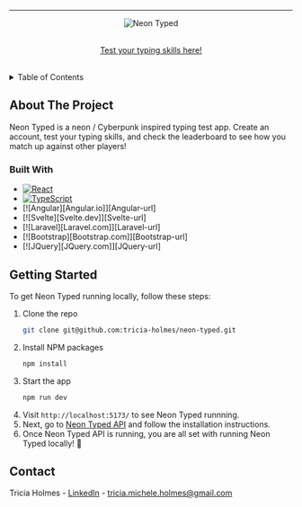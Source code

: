 <!-- PROJECT LOGO -->
---

  <div align="center">
  <img  src="https://user-images.githubusercontent.com/108706408/210942660-47687189-3d93-4ee2-a2b5-db9a62fc5a8f.png" alt="Neon Typed" />
</div>
<br />
<p align="center">
<a href="https://neontyped.io/">Test your typing skills here!</a>
</p>
<br />

<!-- TABLE OF CONTENTS -->
<details>
  <summary>Table of Contents</summary>
  <ol>
    <li>
      <a href="#about-the-project">About The Project</a>
      <ul>
        <li><a href="#built-with">Built With</a></li>
      </ul>
    </li>
    <li>
      <a href="#getting-started">Getting Started</a>
    </li>
    <li>
      <a href="#contact">Contact</a>
    </li>
  </ol>
</details>



<!-- ABOUT THE PROJECT -->
## About The Project

Neon Typed is a  neon / Cyberpunk inspired typing test app. Create an account, test your typing skills, and check the leaderboard to see how you match up against other players!




### Built With

* [![React][React.js]][React-url]
* [![TypeScript][TypeScript]][Typescript-url]
* [![Angular][Angular.io]][Angular-url]
* [![Svelte][Svelte.dev]][Svelte-url]
* [![Laravel][Laravel.com]][Laravel-url]
* [![Bootstrap][Bootstrap.com]][Bootstrap-url]
* [![JQuery][JQuery.com]][JQuery-url]





<!-- GETTING STARTED -->
## Getting Started
To get Neon Typed running locally, follow these steps:

1. Clone the repo
   ```sh
   git clone git@github.com:tricia-holmes/neon-typed.git
   ```
2. Install NPM packages
   ```sh
   npm install
   ```
3. Start the app
   ```sh
   npm run dev
   ```
4. Visit `http://localhost:5173/` to see Neon Typed runnning.
5. Next, go to [Neon Typed API](https://github.com/tricia-holmes/neon-typed-api) and follow the installation instructions.
6. Once Neon Typed API is running, you are all set with running Neon Typed locally! 🎉



<!-- CONTACT -->
## Contact

Tricia Holmes - [LinkedIn](https://www.linkedin.com/in/triciaholmes/) - tricia.michele.holmes@gmail.com




<!-- MARKDOWN LINKS & IMAGES -->
<!-- https://www.markdownguide.org/basic-syntax/#reference-style-links -->
[contributors-shield]: https://img.shields.io/github/contributors/othneildrew/Best-README-Template.svg?style=for-the-badge
[contributors-url]: https://github.com/othneildrew/Best-README-Template/graphs/contributors
[forks-shield]: https://img.shields.io/github/forks/othneildrew/Best-README-Template.svg?style=for-the-badge
[forks-url]: https://github.com/othneildrew/Best-README-Template/network/members
[stars-shield]: https://img.shields.io/github/stars/othneildrew/Best-README-Template.svg?style=for-the-badge
[stars-url]: https://github.com/othneildrew/Best-README-Template/stargazers
[issues-shield]: https://img.shields.io/github/issues/othneildrew/Best-README-Template.svg?style=for-the-badge
[issues-url]: https://github.com/othneildrew/Best-README-Template/issues
[license-shield]: https://img.shields.io/github/license/othneildrew/Best-README-Template.svg?style=for-the-badge
[license-url]: https://github.com/othneildrew/Best-README-Template/blob/master/LICENSE.txt
[linkedin-shield]: https://img.shields.io/badge/-LinkedIn-black.svg?style=for-the-badge&logo=linkedin&colorB=555
[linkedin-url]: https://linkedin.com/in/othneildrew
[product-screenshot]: images/screenshot.png
[TypeScript]: https://img.shields.io/badge/typescript-%23007ACC.svg?style=for-the-badge&logo=typescript&logoColor=white
[TypeScript-url]: https://www.typescriptlang.org/
[React.js]: https://img.shields.io/badge/React-20232A?style=for-the-badge&logo=react&logoColor=61DAFB
[React-url]: https://reactjs.org/
